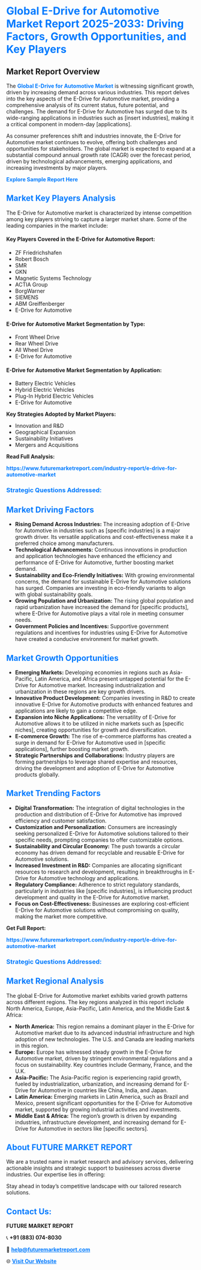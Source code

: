 <h1 style="color: #007BFF;">Global E-Drive for Automotive Market Report 2025-2033: Driving Factors, Growth Opportunities, and Key Players</h1>

<section id="overview">
<h2>Market Report Overview</h2>
<p>The <a href="https://www.futuremarketreport.com/industry-report/e-drive-for-automotive-market" style="color: #007BFF; text-decoration: none;"><strong>Global E-Drive for Automotive Market</strong></a> is witnessing significant growth, driven by increasing demand across various industries. This report delves into the key aspects of the E-Drive for Automotive market, providing a comprehensive analysis of its current status, future potential, and challenges. The demand for E-Drive for Automotive has surged due to its wide-ranging applications in industries such as [insert industries], making it a critical component in modern-day [applications].</p>
<p>As consumer preferences shift and industries innovate, the E-Drive for Automotive market continues to evolve, offering both challenges and opportunities for stakeholders. The global market is expected to expand at a substantial compound annual growth rate (CAGR) over the forecast period, driven by technological advancements, emerging applications, and increasing investments by major players.</p>
</section>

<section id="overview">
<p><a href="https://www.futuremarketreport.com/request-sample/reportId=100715" style="color: #007BFF; text-decoration: none;"><strong>Explore Sample Report Here</strong></a></p>
</section>

<section id="key-players">
<h2 style="color: #007BFF;">Market Key Players Analysis</h2>
<p>The E-Drive for Automotive market is characterized by intense competition among key players striving to capture a larger market share. Some of the leading companies in the market include:</p>
<h4>Key Players Covered in the E-Drive for Automotive Report:</h4>
<ul><li>ZF Friedrichshafen</li><li>Robert Bosch</li><li>SMR</li><li>GKN</li><li>Magnetic Systems Technology</li><li>ACTIA Group</li><li>BorgWarner</li><li>SIEMENS</li><li>ABM Greiffenberger</li><li>E-Drive for Automotive</li></ul>
<h4>E-Drive for Automotive Market Segmentation by Type:</h4>
<ul><li>Front Wheel Drive</li><li>Rear Wheel Drive</li><li>All Wheel Drive</li><li>E-Drive for Automotive</li></ul>

<h4>E-Drive for Automotive Market Segmentation by Application:</h4>
<ul><li>Battery Electric Vehicles</li><li>Hybrid Electric Vehicles</li><li>Plug-In Hybrid Electric Vehicles</li><li>E-Drive for Automotive</li></ul>
<p><strong>Key Strategies Adopted by Market Players:</strong></p>
<ul>
<li>Innovation and R&D</li>
<li>Geographical Expansion</li>
<li>Sustainability Initiatives</li>
<li>Mergers and Acquisitions</li>
</ul>
</section>

<section>
<p><strong>Read Full Analysis: </strong></p><a href="https://www.futuremarketreport.com/industry-report/e-drive-for-automotive-market" style="color: #007BFF; text-decoration: none;"><strong>https://www.futuremarketreport.com/industry-report/e-drive-for-automotive-market</strong></a>
<h3 style="color: #007BFF;">Strategic Questions Addressed:</h3>
</section>

<section id="driving-factors">
<h2 style="color: #007BFF;">Market Driving Factors</h2>
<ul>
<li><strong>Rising Demand Across Industries:</strong> The increasing adoption of E-Drive for Automotive in industries such as [specific industries] is a major growth driver. Its versatile applications and cost-effectiveness make it a preferred choice among manufacturers.</li>
<li><strong>Technological Advancements:</strong> Continuous innovations in production and application technologies have enhanced the efficiency and performance of E-Drive for Automotive, further boosting market demand.</li>
<li><strong>Sustainability and Eco-Friendly Initiatives:</strong> With growing environmental concerns, the demand for sustainable E-Drive for Automotive solutions has surged. Companies are investing in eco-friendly variants to align with global sustainability goals.</li>
<li><strong>Growing Population and Urbanization:</strong> The rising global population and rapid urbanization have increased the demand for [specific products], where E-Drive for Automotive plays a vital role in meeting consumer needs.</li>
<li><strong>Government Policies and Incentives:</strong> Supportive government regulations and incentives for industries using E-Drive for Automotive have created a conducive environment for market growth.</li>
</ul>
</section>

<section id="growth-opportunities">
<h2 style="color: #007BFF;">Market Growth Opportunities</h2>
<ul>
<li><strong>Emerging Markets:</strong> Developing economies in regions such as Asia-Pacific, Latin America, and Africa present untapped potential for the E-Drive for Automotive market. Increasing industrialization and urbanization in these regions are key growth drivers.</li>
<li><strong>Innovative Product Development:</strong> Companies investing in R&D to create innovative E-Drive for Automotive products with enhanced features and applications are likely to gain a competitive edge.</li>
<li><strong>Expansion into Niche Applications:</strong> The versatility of E-Drive for Automotive allows it to be utilized in niche markets such as [specific niches], creating opportunities for growth and diversification.</li>
<li><strong>E-commerce Growth:</strong> The rise of e-commerce platforms has created a surge in demand for E-Drive for Automotive used in [specific applications], further boosting market growth.</li>
<li><strong>Strategic Partnerships and Collaborations:</strong> Industry players are forming partnerships to leverage shared expertise and resources, driving the development and adoption of E-Drive for Automotive products globally.</li>
</ul>
</section>

<section id="trending-factors">
<h2 style="color: #007BFF;">Market Trending Factors</h2>
<ul>
<li><strong>Digital Transformation:</strong> The integration of digital technologies in the production and distribution of E-Drive for Automotive has improved efficiency and customer satisfaction.</li>
<li><strong>Customization and Personalization:</strong> Consumers are increasingly seeking personalized E-Drive for Automotive solutions tailored to their specific needs, prompting companies to offer customizable options.</li>
<li><strong>Sustainability and Circular Economy:</strong> The push towards a circular economy has driven demand for recyclable and reusable E-Drive for Automotive solutions.</li>
<li><strong>Increased Investment in R&D:</strong> Companies are allocating significant resources to research and development, resulting in breakthroughs in E-Drive for Automotive technology and applications.</li>
<li><strong>Regulatory Compliance:</strong> Adherence to strict regulatory standards, particularly in industries like [specific industries], is influencing product development and quality in the E-Drive for Automotive market.</li>
<li><strong>Focus on Cost-Effectiveness:</strong> Businesses are exploring cost-efficient E-Drive for Automotive solutions without compromising on quality, making the market more competitive.</li>
</ul>
</section>

<section>
<p><strong>Get Full Report: </strong></p><a href="https://www.futuremarketreport.com/industry-report/e-drive-for-automotive-market" style="color: #007BFF; text-decoration: none;"><strong>https://www.futuremarketreport.com/industry-report/e-drive-for-automotive-market</strong></a>
<h3 style="color: #007BFF;">Strategic Questions Addressed:</h3>
</section>


<section id="regional-analysis">
<h2 style="color: #007BFF;">Market Regional Analysis</h2>
<p>The global E-Drive for Automotive market exhibits varied growth patterns across different regions. The key regions analyzed in this report include North America, Europe, Asia-Pacific, Latin America, and the Middle East & Africa:</p>
<ul>
<li><strong>North America:</strong> This region remains a dominant player in the E-Drive for Automotive market due to its advanced industrial infrastructure and high adoption of new technologies. The U.S. and Canada are leading markets in this region.</li>
<li><strong>Europe:</strong> Europe has witnessed steady growth in the E-Drive for Automotive market, driven by stringent environmental regulations and a focus on sustainability. Key countries include Germany, France, and the U.K.</li>
<li><strong>Asia-Pacific:</strong> The Asia-Pacific region is experiencing rapid growth, fueled by industrialization, urbanization, and increasing demand for E-Drive for Automotive in countries like China, India, and Japan.</li>
<li><strong>Latin America:</strong> Emerging markets in Latin America, such as Brazil and Mexico, present significant opportunities for the E-Drive for Automotive market, supported by growing industrial activities and investments.</li>
<li><strong>Middle East & Africa:</strong> The region’s growth is driven by expanding industries, infrastructure development, and increasing demand for E-Drive for Automotive in sectors like [specific sectors].</li>
</ul>
</section>

<footer>
<h2 style="color: #007BFF;">About FUTURE MARKET REPORT</h2>
<p>We are a trusted name in market research and advisory services, delivering actionable insights and strategic support to businesses across diverse industries. Our expertise lies in offering:</p>

<p>Stay ahead in today’s competitive landscape with our tailored research solutions.</p>

<h2 style="color: #007BFF;">Contact Us:</h2>
<p><strong>FUTURE MARKET REPORT</strong></p>
<p>📞 <strong>+91 (883) 074-8030</strong></p>
<p>📧 <strong><a href="mailto:help@futuremarketreport.com" style="color: #007BFF;">help@futuremarketreport.com</a></strong></p>
<p>🌐 <strong><a href="https://www.futuremarketreport.com/" style="color: #007BFF;">Visit Our Website</a></strong></p>
</footer>